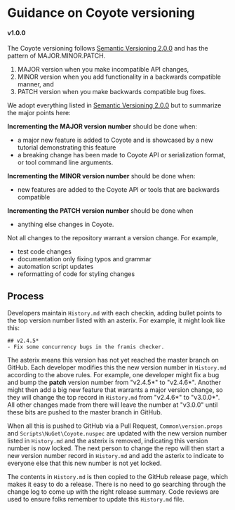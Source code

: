 # Guidance on Coyote versioning
#### v1.0.0

The Coyote versioning follows [Semantic Versioning 2.0.0](https://semver.org/) and has the pattern of MAJOR.MINOR.PATCH.

1. MAJOR version when you make incompatible API changes,
2. MINOR version when you add functionality in a backwards compatible manner, and
3. PATCH version when you make backwards compatible bug fixes.

We adopt everything listed in [Semantic Versioning 2.0.0](https://semver.org/)
but to summarize the major points here:

**Incrementing the MAJOR version number** should be done when:
 - a major new feature is added to Coyote and is showcased by a new tutorial demonstrating this feature
 - a breaking change has been made to Coyote API or serialization format, or
 tool command line arguments.

**Incrementing the MINOR version number** should be done when:
 - new features are added to the Coyote API or tools that are backwards
 compatible

**Incrementing the PATCH version number** should be done when
 - anything else changes in Coyote.

Not all changes to the repository warrant a version change. For example,
 - test code changes
 - documentation only fixing typos and grammar
 - automation script updates
 - reformatting of code for styling changes

## Process

Developers maintain `History.md` with each checkin, adding bullet points to the
top version number listed with an asterix. For example, it might look like this:

```
## v2.4.5*
- Fix some concurrency bugs in the framis checker.
```

The asterix means this version has not yet reached the master branch on GitHub. Each developer
modifies this the new version number in `History.md` according to the above rules. For example, one
developer might fix a bug and bump the **patch** version number from "v2.4.5*" to "v2.4.6*". Another
might then add a big new feature that warrants a major version change, so they will change the
top record in `History.md` from "v2.4.6*" to "v3.0.0*". All other changes made from there will leave
the number at "v3.0.0" until these bits are pushed to the master branch in GitHub.

When all this is pushed to GitHub via a Pull Request, `Common\version.props` and
`Scripts\NuGet\Coyote.nuspec` are updated with the new version number listed in `History.md` and the
asterix is removed, indicating this version number is now locked. The next person to change the repo will then start a new version number record in `History.md` and add the asterix to indicate to everyone else
that this new number is not yet locked.

The contents in `History.md` is then copied to the GitHub release page, which makes it easy to do
a release. There is no need to go searching through the change log to come up with the right
release summary. Code reviews are used to ensure folks remember to update this `History.md` file.
